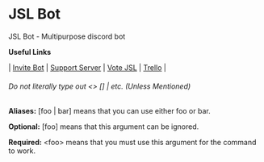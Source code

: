 # JSL Bot
JSL Bot - Multipurpose discord bot

**Useful Links**

| [Invite Bot](https://bit.ly/jsl-default) | [Support Server](https://bit.ly/jsl-support) | [Vote JSL](https://bit.ly/jsl-bot) | [Trello](https://bit.ly/jsl-trello) |

###### Do not literally type out <> \[] | etc. (Unless Mentioned)

**Aliases:** \[foo | bar\] means that you can use either foo or bar.

**Optional:** \[foo\] means that this argument can be ignored.

**Required:** \<foo\> means that you must use this argument for the command to work.
  
